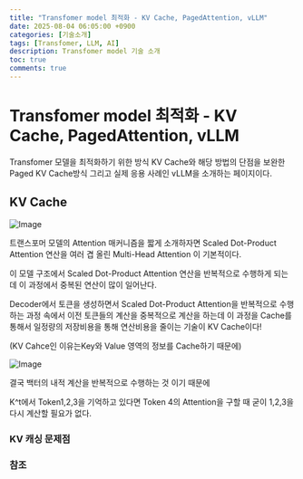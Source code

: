 ```yaml
---
title: "Transfomer model 최적화 - KV Cache, PagedAttention, vLLM"
date: 2025-08-04 06:05:00 +0900
categories: [기술소개]
tags: [Transfomer, LLM, AI]
description: Transfomer model 기술 소개
toc: true
comments: true
---
```


# Transfomer model 최적화 - KV Cache, PagedAttention, vLLM

Transfomer 모델을 최적화하기 위한 방식 KV Cache와 해당 방법의 단점을 보완한 Paged KV Cache방식 그리고 실제 응용 사례인 vLLM을 소개하는 페이지이다. 

## KV Cache

![Image](https://prod-files-secure.s3.us-west-2.amazonaws.com/e6db513d-ec54-40ff-aa74-2487b0bcfe15/d2dedcd2-1e43-4280-baf2-bb42f853c099/Untitled.png?X-Amz-Algorithm=AWS4-HMAC-SHA256&X-Amz-Content-Sha256=UNSIGNED-PAYLOAD&X-Amz-Credential=ASIAZI2LB466Q3WJWOHE%2F20250805%2Fus-west-2%2Fs3%2Faws4_request&X-Amz-Date=20250805T061035Z&X-Amz-Expires=3600&X-Amz-Security-Token=IQoJb3JpZ2luX2VjEB4aCXVzLXdlc3QtMiJIMEYCIQD%2FpXSCjdPFrKsh53mTZY3l2LxqiKbiEYlNEReLsMPgdQIhAOaH3N7fiPN4QXXLKaSgz1StSeDRmIMXaLqQKInAknwXKv8DCFcQABoMNjM3NDIzMTgzODA1IgxTLscZkLhXCExXs5wq3APVRWJkQhrGGUMpEtfaU1KdPebuVHwDbewfFivkXUkOdnKAl3eub%2FDXAQobnH3%2BUKLNvqv0B4xoDCWh9KUEvVgeo5NzSzNZsRPBL5FEXS08LX3eL3ZaofcMtveHtbXIspIp3XVqdcxo4HVpE%2BEq3OyTyX7aSzuBq5EzWMTnYRsu3OpRh5Sqtn5l9z3WjsN5mheUbmJxVc9aIHMqaHKHm5O7gdH5v1jBlgG5Iu1u2umzsRisadhI%2BjanlvmnxH6q912H0vCNJBDFNAClqB4jFiCLcIo5mBkDqaJpiqioNvodUcHVbonUr1zhqUf5yrx7q9q5PsHz2T5CFhcmyTCpAw%2FEUxhVvznZYVTzMnAD4BYJHyb5F1DuS%2B2HWVXwFaY%2F25rbb0Lm4uFeIQ%2BtyG8mqAaVICmA2%2BmS%2FWvlRUd%2B2nQiX%2BwYUEhLk1aFJItf5GPTm0DKCS3AkyAPIkuH33L8zxRW5GQ6TACDlfI%2Bai8IjZTw53GDaUy%2F2E4ON5j45yiKOEY9stWkao0A0eMCm4UtI%2F5XSh%2BCqhQvyU0q622zp5q7KHptBK9%2BzshL7zUdTD2G%2BcjEHnqJszbxdcxfa8hPozIi%2F0T2cIMPXrsaOI%2BM61kk9l%2BxX%2F3rcrGqu4PZtzDKs8bEBjqkAW4uPyNylEEZUdVnKZdvNPuBqe8LHohfMGKHTqjMRRTzO1XhxLKlXx7Z0CaJ0UfEsrwDgFwvWxvMDgy2DUWaJhkuvtTCCjh7PxbC5P1RRRt%2FgAp24IeM0ThbTAgyUaJwddzX8Om62owyLttXtRDqgp1uYTn4JyR%2FGvq9TqWkNZGXLnDjKZBpwfTznE2pkCRrhSdh0Yqj%2B%2Bll2ZXFJ8NE5xzGhWyo&X-Amz-Signature=da4edb2c034d4bfe01631f46bc1f47f6c2c1d7fcb677598595b1ff2808ef0459&X-Amz-SignedHeaders=host&x-amz-checksum-mode=ENABLED&x-id=GetObject)

트랜스포머 모델의 Attention 매커니즘을 짧게 소개하자면 Scaled Dot-Product Attention 연산을 여러 겹 올린 Multi-Head Attention 이 기본적이다.

이 모델 구조에서 Scaled Dot-Product Attention 연산을 반복적으로 수행하게 되는데 이 과정에서 중복된 연산이 많이 일어난다. 

Decoder에서 토큰을 생성하면서 Scaled Dot-Product Attention을 반복적으로 수행하는 과정 속에서 이전 토큰들의 계산을 중복적으로 계산을 하는데 이 과정을 Cache를 통해서 일정량의 저장비용을 통해 연산비용을 줄이는 기술이 KV Cache이다!

(KV Cahce인 이유는Key와 Value 영역의 정보를 Cache하기 때문에)

![Image](https://prod-files-secure.s3.us-west-2.amazonaws.com/e6db513d-ec54-40ff-aa74-2487b0bcfe15/75f005c6-c2f9-45e8-ad7a-efb9ebedb50e/Untitled.png?X-Amz-Algorithm=AWS4-HMAC-SHA256&X-Amz-Content-Sha256=UNSIGNED-PAYLOAD&X-Amz-Credential=ASIAZI2LB466Q3WJWOHE%2F20250805%2Fus-west-2%2Fs3%2Faws4_request&X-Amz-Date=20250805T061035Z&X-Amz-Expires=3600&X-Amz-Security-Token=IQoJb3JpZ2luX2VjEB4aCXVzLXdlc3QtMiJIMEYCIQD%2FpXSCjdPFrKsh53mTZY3l2LxqiKbiEYlNEReLsMPgdQIhAOaH3N7fiPN4QXXLKaSgz1StSeDRmIMXaLqQKInAknwXKv8DCFcQABoMNjM3NDIzMTgzODA1IgxTLscZkLhXCExXs5wq3APVRWJkQhrGGUMpEtfaU1KdPebuVHwDbewfFivkXUkOdnKAl3eub%2FDXAQobnH3%2BUKLNvqv0B4xoDCWh9KUEvVgeo5NzSzNZsRPBL5FEXS08LX3eL3ZaofcMtveHtbXIspIp3XVqdcxo4HVpE%2BEq3OyTyX7aSzuBq5EzWMTnYRsu3OpRh5Sqtn5l9z3WjsN5mheUbmJxVc9aIHMqaHKHm5O7gdH5v1jBlgG5Iu1u2umzsRisadhI%2BjanlvmnxH6q912H0vCNJBDFNAClqB4jFiCLcIo5mBkDqaJpiqioNvodUcHVbonUr1zhqUf5yrx7q9q5PsHz2T5CFhcmyTCpAw%2FEUxhVvznZYVTzMnAD4BYJHyb5F1DuS%2B2HWVXwFaY%2F25rbb0Lm4uFeIQ%2BtyG8mqAaVICmA2%2BmS%2FWvlRUd%2B2nQiX%2BwYUEhLk1aFJItf5GPTm0DKCS3AkyAPIkuH33L8zxRW5GQ6TACDlfI%2Bai8IjZTw53GDaUy%2F2E4ON5j45yiKOEY9stWkao0A0eMCm4UtI%2F5XSh%2BCqhQvyU0q622zp5q7KHptBK9%2BzshL7zUdTD2G%2BcjEHnqJszbxdcxfa8hPozIi%2F0T2cIMPXrsaOI%2BM61kk9l%2BxX%2F3rcrGqu4PZtzDKs8bEBjqkAW4uPyNylEEZUdVnKZdvNPuBqe8LHohfMGKHTqjMRRTzO1XhxLKlXx7Z0CaJ0UfEsrwDgFwvWxvMDgy2DUWaJhkuvtTCCjh7PxbC5P1RRRt%2FgAp24IeM0ThbTAgyUaJwddzX8Om62owyLttXtRDqgp1uYTn4JyR%2FGvq9TqWkNZGXLnDjKZBpwfTznE2pkCRrhSdh0Yqj%2B%2Bll2ZXFJ8NE5xzGhWyo&X-Amz-Signature=fb121196cb3a9004fa392e3aa145e55f1c38b2d21d7638b242607f7a0e9cf521&X-Amz-SignedHeaders=host&x-amz-checksum-mode=ENABLED&x-id=GetObject)

결국 백터의 내적 계산을 반복적으로 수행하는 것 이기 때문에

K^t에서 Token1,2,3을 기억하고 있다면 Token 4의 Attention을 구할 때 굳이 1,2,3을 다시 계산할 필요가 없다. 

### KV 캐싱 문제점

### 참조


